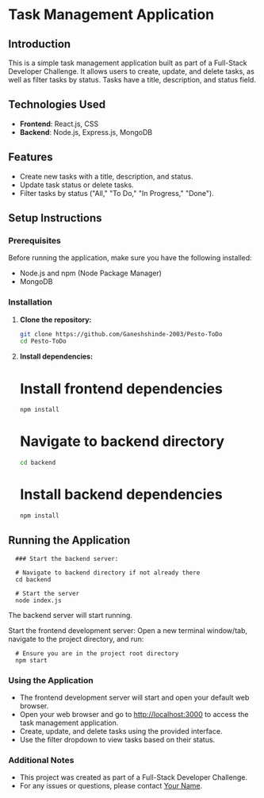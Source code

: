# Task Management Application

## Introduction

This is a simple task management application built as part of a Full-Stack Developer Challenge. It allows users to create, update, and delete tasks, as well as filter tasks by status. Tasks have a title, description, and status field.

## Technologies Used

- **Frontend**: React.js, CSS
- **Backend**: Node.js, Express.js, MongoDB

## Features

- Create new tasks with a title, description, and status.
- Update task status or delete tasks.
- Filter tasks by status ("All," "To Do," "In Progress," "Done").

## Setup Instructions

### Prerequisites

Before running the application, make sure you have the following installed:

- Node.js and npm (Node Package Manager)
- MongoDB

### Installation

1. **Clone the repository:**

   ```bash
   git clone https://github.com/Ganeshshinde-2003/Pesto-ToDo
   cd Pesto-ToDo
   ```
2. **Install dependencies:**

   # Install frontend dependencies
      ```bash
      npm install
      ```

   # Navigate to backend directory
      ```bash
      cd backend
      ```

   # Install backend dependencies
      ```bash
      npm install
      ```

## Running the Application

      ### Start the backend server:

      # Navigate to backend directory if not already there
      cd backend

      # Start the server
      node index.js

The backend server will start running.

Start the frontend development server:
Open a new terminal window/tab, navigate to the project directory, and run:

      # Ensure you are in the project root directory
      npm start

### Using the Application

- The frontend development server will start and open your default web browser.
- Open your web browser and go to [http://localhost:3000](http://localhost:3000) to access the task management application.
- Create, update, and delete tasks using the provided interface.
- Use the filter dropdown to view tasks based on their status.

### Additional Notes

- This project was created as part of a Full-Stack Developer Challenge.
- For any issues or questions, please contact [Your Name](mailto:sindheganesh2004@gmail.com).

